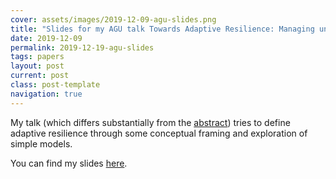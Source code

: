 ```yaml
---
cover: assets/images/2019-12-09-agu-slides.png
title: "Slides for my AGU talk Towards Adaptive Resilience: Managing uncertainties and exploiting predictability across timescales"
date: 2019-12-09
permalink: 2019-12-19-agu-slides
tags: papers
layout: post
current: post
class: post-template
navigation: true
---
```



My talk (which differs substantially from the [abstract](https://agu.confex.com/agu/fm19/meetingapp.cgi/Paper/619257)) tries to define adaptive resilience through some conceptual framing and exploration of simple models.

You can find my slides [here](assets/pdf/2019-12-09-agu-slides.pdf).
